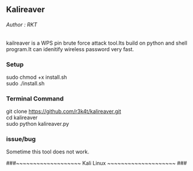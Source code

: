 
<h2>Kalireaver</h2>

<h6>Author : RKT </h6>


kailreaver  is a WPS pin brute force attack tool.Its build on python and shell program.It can idenitify wireless password very fast.


### Setup ###

sudo chmod +x install.sh
<br>
sudo  ./install.sh

### Terminal Command ###

git clone https://github.com/r3k4t/kalireaver.git
<br>
cd kalireaver
<br>
sudo python kalireaver.py

### issue/bug ###

Sometime this tool does not work.


###~~~~~~~~~~~~~~~~~~~ Kali Linux ~~~~~~~~~~~~~~~~~~~~  ###

